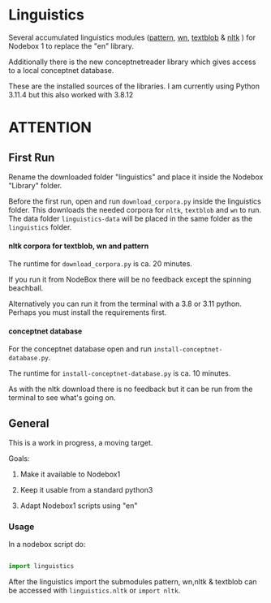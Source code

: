 <!-- $theme: default -->

# Linguistics

Several accumulated linguistics modules ([pattern](https://github.com/clips/pattern), [wn](https://github.com/goodmami/wn), [textblob](https://pypi.org/project/textblob/) & [nltk](https://www.nltk.org/) ) for Nodebox 1 to replace the "en" library.

Additionally there is the new conceptnetreader library which gives access to a local conceptnet database.


These are the installed sources of the libraries. I am currently using Python 3.11.4 but this also worked with 3.8.12

# ATTENTION

## First Run

Rename the downloaded folder "linguistics" and place it inside the Nodebox "Library" folder.

Before the first run, open and run `download_corpora.py` inside the linguistics folder. This downloads the needed corpora for `nltk`, `textblob` and `wn` to run. The data folder `linguistics-data` will be placed in the same folder as the `linguistics` folder.


#### nltk corpora for textblob, wn and pattern

The runtime for `download_corpora.py` is ca. 20 minutes.

If you run it from NodeBox there will be no feedback except the spinning beachball. 

Alternatively you can run it from the terminal with a 3.8 or 3.11 python. Perhaps you must install the requirements first.

#### conceptnet database

For the conceptnet database open and run `install-conceptnet-database.py`.

The runtime for `install-conceptnet-database.py` is ca. 10 minutes.

As with the nltk download there is no feedback but it can be run from the terminal to see what's going on.


## General

This is a work in progress, a moving target.

Goals:

1. Make it available to Nodebox1

1. Keep it usable from a standard python3

1. Adapt Nodebox1 scripts using "en"



### Usage

In a nodebox script do:

```python

import linguistics
```

After the linguistics import the submodules pattern, wn,nltk & textblob can be accessed with `linguistics.nltk` or `import nltk`.

